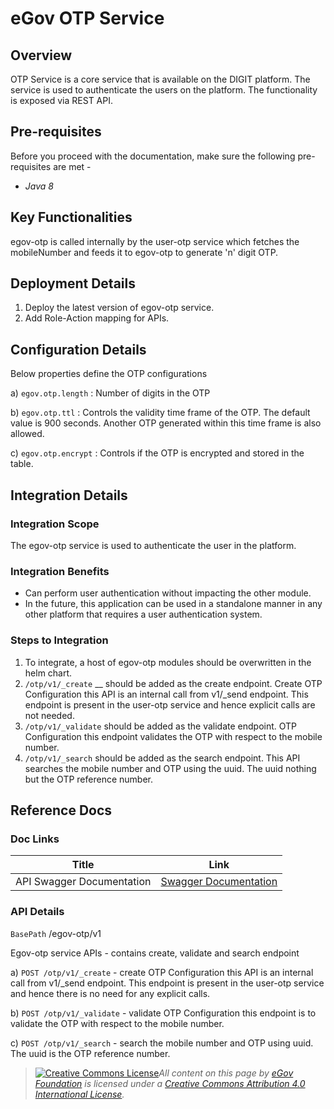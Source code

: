 # eGov OTP Service

## Overview <a href="#overview" id="overview"></a>

OTP Service is a core service that is available on the DIGIT platform. The service is used to authenticate the users on the platform. The functionality is exposed via REST API.

## Pre-requisites <a href="#pre-requisites" id="pre-requisites"></a>

Before you proceed with the documentation, make sure the following pre-requisites are met -

* _Java 8_

## Key Functionalities <a href="#key-functionalities" id="key-functionalities"></a>

egov-otp is called internally by the user-otp service which fetches the mobileNumber and feeds it to egov-otp to generate 'n' digit OTP.

## Deployment Details <a href="#deployment-details" id="deployment-details"></a>

1. Deploy the latest version of egov-otp service.
2. Add Role-Action mapping for APIs.

## Configuration Details <a href="#configuration" id="configuration"></a>

Below properties define the OTP configurations

a) `egov.otp.length` : Number of digits in the OTP

b) `egov.otp.ttl` : Controls the validity time frame of the OTP. The default value is 900 seconds. Another OTP generated within this time frame is also allowed.

c) `egov.otp.encrypt` : Controls if the OTP is encrypted and stored in the table.

## Integration Details <a href="#integration" id="integration"></a>

### Integration Scope <a href="#integration-scope" id="integration-scope"></a>

The egov-otp service is used to authenticate the user in the platform.

### Integration Benefits <a href="#integration-benefits" id="integration-benefits"></a>

* Can perform user authentication without impacting the other module.
* In the future, this application can be used in a standalone manner in any other platform that requires a user authentication system.

### Steps to Integration <a href="#steps-to-integration" id="steps-to-integration"></a>

1. To integrate, a host of egov-otp modules should be overwritten in the helm chart.
2. `/otp/v1/_create` __ should be added as the create endpoint. Create OTP Configuration this API is an internal call from v1/\_send endpoint. This endpoint is present in the user-otp service and hence explicit calls are not needed.
3. `/otp/v1/_validate` should be added as the validate endpoint. OTP Configuration this endpoint validates the OTP with respect to the mobile number.
4. `/otp/v1/_search` should be added as the search endpoint. This API searches the mobile number and OTP using the uuid. The uuid nothing but the OTP reference number.

## Reference Docs <a href="#reference-docs" id="reference-docs"></a>

### Doc Links <a href="#doc-links" id="doc-links"></a>

| **Title**                 | **Link**                                                                                                                                                              |
| ------------------------- | --------------------------------------------------------------------------------------------------------------------------------------------------------------------- |
| API Swagger Documentation | [Swagger Documentation](https://editor.swagger.io/?url=https://raw.githubusercontent.com/egovernments/DIGIT-OSS/doc-patch/core-services/docs/egov-otp-contract.yml#!) |

### API Details <a href="#api-details" id="api-details"></a>

`BasePath` /egov-otp/v1

Egov-otp service APIs - contains create, validate and search endpoint

a) `POST /otp/v1/_create` - create OTP Configuration this API is an internal call from v1/\_send endpoint. This endpoint is present in the user-otp service and hence there is no need for any explicit calls.

b) `POST /otp/v1/_validate` - validate OTP Configuration this endpoint is to validate the OTP with respect to the mobile number.

c) `POST /otp/v1/_search` - search the mobile number and OTP using uuid. The uuid is the OTP reference number.





> [![Creative Commons License](https://i.creativecommons.org/l/by/4.0/80x15.png)_​_](http://creativecommons.org/licenses/by/4.0/)_All content on this page by_ [_eGov Foundation_](https://egov.org.in) _is licensed under a_ [_Creative Commons Attribution 4.0 International License_](http://creativecommons.org/licenses/by/4.0/)_._
